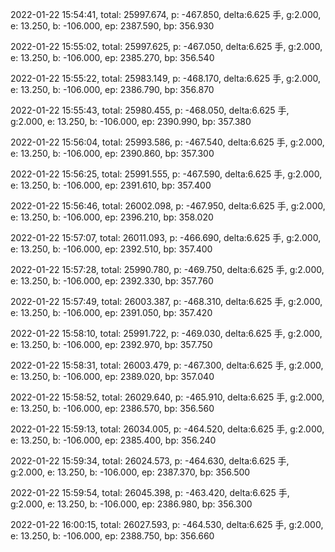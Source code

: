 2022-01-22 15:54:41, total: 25997.674, p: -467.850, delta:6.625 手, g:2.000, e: 13.250, b: -106.000, ep: 2387.590, bp: 356.930

2022-01-22 15:55:02, total: 25997.625, p: -467.050, delta:6.625 手, g:2.000, e: 13.250, b: -106.000, ep: 2385.270, bp: 356.540

2022-01-22 15:55:22, total: 25983.149, p: -468.170, delta:6.625 手, g:2.000, e: 13.250, b: -106.000, ep: 2386.790, bp: 356.870

2022-01-22 15:55:43, total: 25980.455, p: -468.050, delta:6.625 手, g:2.000, e: 13.250, b: -106.000, ep: 2390.990, bp: 357.380

2022-01-22 15:56:04, total: 25993.586, p: -467.540, delta:6.625 手, g:2.000, e: 13.250, b: -106.000, ep: 2390.860, bp: 357.300

2022-01-22 15:56:25, total: 25991.555, p: -467.590, delta:6.625 手, g:2.000, e: 13.250, b: -106.000, ep: 2391.610, bp: 357.400

2022-01-22 15:56:46, total: 26002.098, p: -467.950, delta:6.625 手, g:2.000, e: 13.250, b: -106.000, ep: 2396.210, bp: 358.020

2022-01-22 15:57:07, total: 26011.093, p: -466.690, delta:6.625 手, g:2.000, e: 13.250, b: -106.000, ep: 2392.510, bp: 357.400

2022-01-22 15:57:28, total: 25990.780, p: -469.750, delta:6.625 手, g:2.000, e: 13.250, b: -106.000, ep: 2392.330, bp: 357.760

2022-01-22 15:57:49, total: 26003.387, p: -468.310, delta:6.625 手, g:2.000, e: 13.250, b: -106.000, ep: 2391.050, bp: 357.420

2022-01-22 15:58:10, total: 25991.722, p: -469.030, delta:6.625 手, g:2.000, e: 13.250, b: -106.000, ep: 2392.970, bp: 357.750

2022-01-22 15:58:31, total: 26003.479, p: -467.300, delta:6.625 手, g:2.000, e: 13.250, b: -106.000, ep: 2389.020, bp: 357.040

2022-01-22 15:58:52, total: 26029.640, p: -465.910, delta:6.625 手, g:2.000, e: 13.250, b: -106.000, ep: 2386.570, bp: 356.560

2022-01-22 15:59:13, total: 26034.005, p: -464.520, delta:6.625 手, g:2.000, e: 13.250, b: -106.000, ep: 2385.400, bp: 356.240

2022-01-22 15:59:34, total: 26024.573, p: -464.630, delta:6.625 手, g:2.000, e: 13.250, b: -106.000, ep: 2387.370, bp: 356.500

2022-01-22 15:59:54, total: 26045.398, p: -463.420, delta:6.625 手, g:2.000, e: 13.250, b: -106.000, ep: 2386.980, bp: 356.300

2022-01-22 16:00:15, total: 26027.593, p: -464.530, delta:6.625 手, g:2.000, e: 13.250, b: -106.000, ep: 2388.750, bp: 356.660